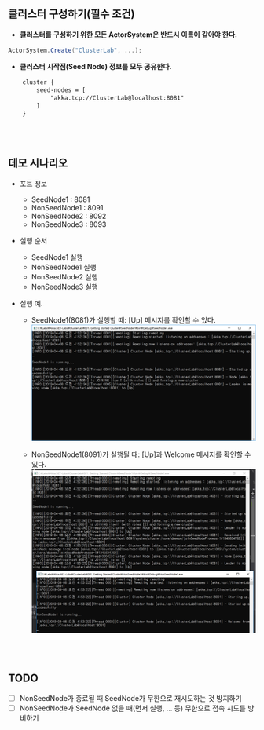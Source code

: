 ## 클러스터 구성하기(필수 조건)

- **클러스터를 구성하기 위한 모든 ActorSystem은 반드시 이름이 같아야 한다.**
```cs
ActorSystem.Create("ClusterLab", ...);
```

- **클러스터 시작점(Seed Node) 정보를 모두 공유한다.**
```
	cluster {
		seed-nodes = [
			"akka.tcp://ClusterLab@localhost:8081"
		]
	}
```
<br/>
<br/>

## 데모 시나리오
- 포트 정보
  - SeedNode1 : 8081
  - NonSeedNode1 : 8091
  - NonSeedNode2 : 8092
  - NonSeedNode3 : 8093
  
- 실행 순서
  - SeedNode1 실행
  - NonSeedNode1 실행
  - NonSeedNode2 실행
  - NonSeedNode3 실행

- 실행 예.
  - SeedNode1(8081)가 실행할 때: [Up] 메시지를 확인할 수 있다.
![SeedNode1](./Images/Starting_SeedNode1.png)

  - NonSeedNode1(8091)가 실행될 때: [Up]과 Welcome 메시지를 확인할 수 있다.
![NonSeedNode1](./Images/Starting_NonSeedNode1.png)

<br/>
<br/>

## TODO
- [ ] NonSeedNode가 종료될 때 SeedNode가 무한으로 재시도하는 것 방지하기
- [ ] NonSeedNode가 SeedNode 없을 때(먼저 실행, ... 등) 무한으로 접속 시도를 방비하기

